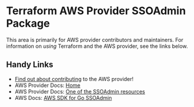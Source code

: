 # Terraform AWS Provider SSOAdmin Package

This area is primarily for AWS provider contributors and maintainers. For information on _using_ Terraform and the AWS provider, see the links below.


## Handy Links

* [Find out about contributing](https://hashicorp.github.io/terraform-provider-aws/#contribute) to the AWS provider!
* AWS Provider Docs: [Home](https://registry.terraform.io/providers/hashicorp/aws/latest/docs)
* AWS Provider Docs: [One of the SSOAdmin resources](https://registry.terraform.io/providers/hashicorp/aws/latest/docs/resources/ssoadmin_account_assignment)
* AWS Docs: [AWS SDK for Go SSOAdmin](https://docs.aws.amazon.com/sdk-for-go/api/service/ssoadmin/)
